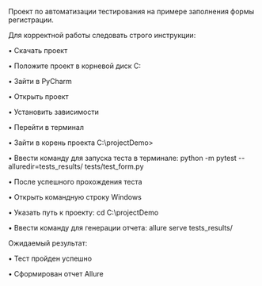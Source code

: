 Проект по автоматизации тестирования на примере заполнения формы регистрации.


Для корректной работы следовать строго инструкции:

•	Скачать проект

•	Положите проект в корневой диск С:

•	Зайти в PyCharm

•	Открыть проект

•	Установить зависимости

•	Перейти в терминал

•	Зайти в корень проекта C:\projectDemo> 

•	Ввести команду для запуска теста в терминале: python -m pytest --alluredir=tests_results/ tests/test_form.py

•	После успешного прохождения теста

•	Открыть командную строку Windows

•	Указать путь к проекту: cd C:\projectDemo

•	Ввести команду для генерации отчета: allure serve tests_results/


Ожидаемый результат:

•	Тест пройден успешно

•	Сформирован отчет Allure
